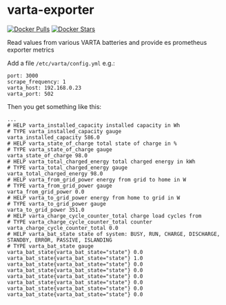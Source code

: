 # varta-exporter

[![Docker Pulls](https://img.shields.io/docker/pulls/hypery2k/varta-exporter)](https://hub.docker.com/r/hypery2k/varta-exporter/)
[![Docker Stars](https://img.shields.io/docker/stars/hypery2k/varta-exporter.svg)](https://hub.docker.com/r/hypery2k/varta-exporter/)

Read values from various VARTA batteries and provide es prometheus exporter metrics

Add a file `/etc/varta/config.yml` e.g.:
```
port: 3000
scrape_frequency: 1
varta_host: 192.168.0.23
varta_port: 502
```

Then you get something like this:
```
...
# HELP varta_installed_capacity installed capacity in Wh
# TYPE varta_installed_capacity gauge
varta_installed_capacity 586.0
# HELP varta_state_of_charge total state of charge in %
# TYPE varta_state_of_charge gauge
varta_state_of_charge 98.0
# HELP varta_total_charged_energy total charged energy in kWh
# TYPE varta_total_charged_energy gauge
varta_total_charged_energy 98.0
# HELP varta_from_grid_power energy from grid to home in W
# TYPE varta_from_grid_power gauge
varta_from_grid_power 0.0
# HELP varta_to_grid_power energy from home to grid in W
# TYPE varta_to_grid_power gauge
varta_to_grid_power 351.0
# HELP varta_charge_cycle_counter_total charge load cycles from
# TYPE varta_charge_cycle_counter_total counter
varta_charge_cycle_counter_total 0.0
# HELP varta_bat_state state of system: BUSY, RUN, CHARGE, DISCHARGE, STANDBY, ERROR, PASSIVE, ISLANDING
# TYPE varta_bat_state gauge
varta_bat_state{varta_bat_state="state"} 0.0
varta_bat_state{varta_bat_state="state"} 1.0
varta_bat_state{varta_bat_state="state"} 0.0
varta_bat_state{varta_bat_state="state"} 0.0
varta_bat_state{varta_bat_state="state"} 0.0
varta_bat_state{varta_bat_state="state"} 0.0
varta_bat_state{varta_bat_state="state"} 0.0
varta_bat_state{varta_bat_state="state"} 0.0

```
